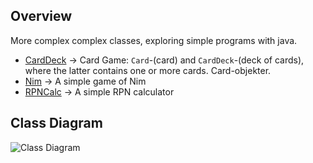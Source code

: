 ## Overview
More complex complex classes, exploring simple programs with java.

- [CardDeck](CardDeck.java)     -> Card Game: `Card`-(card) and `CardDeck`-(deck of cards), where the latter contains one or more cards. Card-objekter.
- [Nim](Nim.java)               -> A simple game of Nim
- [RPNCalc](RPNCalc.java)       -> A simple RPN calculator

## Class Diagram
![Class Diagram](https://www.plantuml.com/plantuml/png/XP3FIiGm48VlUOfXJ_NF7iHRaMMb8eWYWk9bsKCsdMvZqqQIIQ4i--vEsYw8ss8EfPdlDn-PMNkIZa9jH2PT_e2gWaNyyobSBc2vvDjOJ-5c0V42AJnRHq_nuybMbG2XZFH-e9lDbsnbQblTx6-tMpW8uBC4LKe7YXCVtJUEDTrGN_gK9WorGurKslp8S6UjGTc0zenrtvP4oOM0N-SiECWILly9NlNlwnNNC8KZWJtIUz2Kd57kYF1HAcHu5EFCf_NCplsYFTrbh9QAqAt0izsFxDuvsGq1rgn0ZR9_Ll4QwXswsH5pDaGuDqBCP3Oqb4osdoAJYjRg77mPYiBW6xe25PcktySQcppKvWS0)
